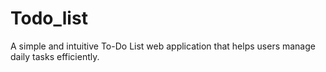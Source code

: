 # Todo_list
A simple and intuitive To-Do List web application that helps users manage daily tasks efficiently.

